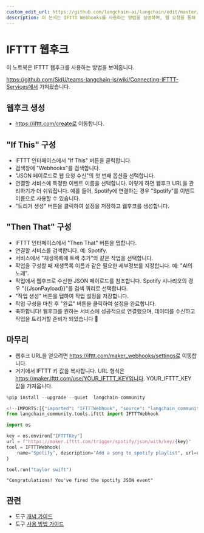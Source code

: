 ```yaml
---
custom_edit_url: https://github.com/langchain-ai/langchain/edit/master/docs/docs/integrations/tools/ifttt.ipynb
description: 이 문서는 IFTTT Webhooks를 사용하는 방법을 설명하며, 웹 요청을 통해 다양한 서비스를 연결하는 과정을 안내합니다.
---
```


# IFTTT 웹후크

이 노트북은 IFTTT 웹후크를 사용하는 방법을 보여줍니다.

https://github.com/SidU/teams-langchain-js/wiki/Connecting-IFTTT-Services에서 가져왔습니다.

## 웹후크 생성
- https://ifttt.com/create로 이동합니다.

## "If This" 구성
- IFTTT 인터페이스에서 "If This" 버튼을 클릭합니다.
- 검색창에 "Webhooks"를 검색합니다.
- "JSON 페이로드로 웹 요청 수신"의 첫 번째 옵션을 선택합니다.
- 연결할 서비스에 특정한 이벤트 이름을 선택합니다.
이렇게 하면 웹후크 URL을 관리하기가 더 쉬워집니다.
예를 들어, Spotify에 연결하는 경우 "Spotify"를 이벤트 이름으로 사용할 수 있습니다.
- "트리거 생성" 버튼을 클릭하여 설정을 저장하고 웹후크를 생성합니다.

## "Then That" 구성
- IFTTT 인터페이스에서 "Then That" 버튼을 탭합니다.
- 연결할 서비스를 검색합니다. 예: Spotify.
- 서비스에서 "재생목록에 트랙 추가"와 같은 작업을 선택합니다.
- 작업을 구성할 때 재생목록 이름과 같은 필요한 세부정보를 지정합니다. 예: "AI의 노래".
- 작업에서 웹후크로 수신한 JSON 페이로드를 참조합니다. Spotify 시나리오의 경우 "{{JsonPayload}}"를 검색 쿼리로 선택합니다.
- "작업 생성" 버튼을 탭하여 작업 설정을 저장합니다.
- 작업 구성을 마친 후 "완료" 버튼을 클릭하여 설정을 완료합니다.
- 축하합니다! 웹후크를 원하는 서비스에 성공적으로 연결했으며, 데이터를 수신하고 작업을 트리거할 준비가 되었습니다 🎉

## 마무리
- 웹후크 URL을 얻으려면 https://ifttt.com/maker_webhooks/settings로 이동합니다.
- 거기에서 IFTTT 키 값을 복사합니다. URL 형식은
https://maker.ifttt.com/use/YOUR_IFTTT_KEY입니다. YOUR_IFTTT_KEY 값을 가져옵니다.

```python
%pip install --upgrade --quiet  langchain-community
```


```python
<!--IMPORTS:[{"imported": "IFTTTWebhook", "source": "langchain_community.tools.ifttt", "docs": "https://api.python.langchain.com/en/latest/tools/langchain_community.tools.ifttt.IFTTTWebhook.html", "title": "IFTTT WebHooks"}]-->
from langchain_community.tools.ifttt import IFTTTWebhook
```


```python
import os

key = os.environ["IFTTTKey"]
url = f"https://maker.ifttt.com/trigger/spotify/json/with/key/{key}"
tool = IFTTTWebhook(
    name="Spotify", description="Add a song to spotify playlist", url=url
)
```


```python
tool.run("taylor swift")
```


```output
"Congratulations! You've fired the spotify JSON event"
```


## 관련

- 도구 [개념 가이드](/docs/concepts/#tools)
- 도구 [사용 방법 가이드](/docs/how_to/#tools)